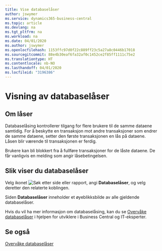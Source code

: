 ```yaml
---
title: Vise databaselåser
author: jswymer
ms.service: dynamics365-business-central
ms.topic: article
ms.devlang: na
ms.tgt_pltfrm: na
ms.workload: na
ms.date: 04/01/2020
ms.author: jswymer
ms.openlocfilehash: 1153ffc97d0f22c889ff23c5a27a8c0446b17018
ms.sourcegitcommit: 88e4b30eaf6fa32af0c1452ce2f85ff1111c75e2
ms.translationtype: HT
ms.contentlocale: nb-NO
ms.lasthandoff: 04/01/2020
ms.locfileid: "3196386"
---
```

# <a name="viewing-database-locks"></a>Visning av databaselåser

## <a name="about-locks"></a>Om låser

Databaselåsing kontrollerer tilgang for flere brukere til de samme dataene samtidig. For å beskytte en transaksjon mot andre transaksjoner som endrer de samme dataene, setter den første transaksjonen en lås på dataene. Låsen blir værende til transaksjonen er ferdig.

Brukere kan bli blokkert fra å fullføre transaksjoner for de låste dataene. De får vanligvis en melding som angir låsebetingelsen.

## <a name="to-view-database-locks"></a>Slik viser du databaselåser

Velg ikonet ![Søk etter side eller rapport](media/ui-search/search_small.png "Ikonet Søk etter side eller rapport"), angi **Databaselåser**, og velg deretter den relaterte koblingen.

Siden **Databaselåser** inneholder et øyeblikksbilde av alle gjeldende databaselåser.

Hvis du vil ha mer informasjon om databaselåsing, kan du se [Overvåke databaselåser](/dynamics365/business-central/a/dev-itpro/administration/monitor-database-locks) i hjelpen for utviklere i Business Central og IT-eksperter.

## <a name="see-also"></a>Se også

[Overvåke databaselåser](/dynamics365/business-central/a/dev-itpro/administration/monitor-database-locks) 
